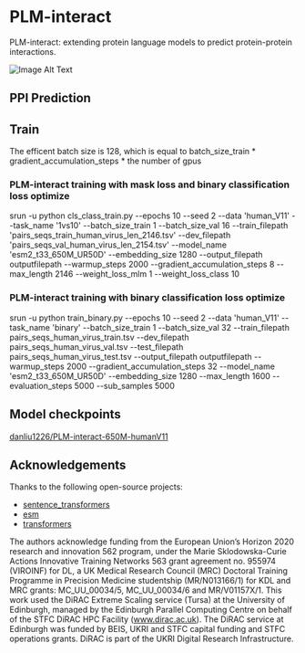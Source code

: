# PLM-interact
PLM-interact: extending protein language models to predict protein-protein interactions.



![Image Alt Text](https://github.com/liudan111/PLM-interact/blob/main/assets/PLM-interact.tiff)

## PPI Prediction



## Train
The efficent batch size is 128, which is equal to  batch_size_train * gradient_accumulation_steps * the number of gpus

### PLM-interact training with mask loss and binary classification loss optimize
srun -u python cls_class_train.py --epochs 10 --seed 2 --data 'human_V11' --task_name '1vs10' --batch_size_train 1 --batch_size_val 16 --train_filepath 'pairs_seqs_train_human_virus_len_2146.tsv' --dev_filepath 'pairs_seqs_val_human_virus_len_2154.tsv' --model_name 'esm2_t33_650M_UR50D' --embedding_size 1280 --output_filepath outputfilepath --warmup_steps 2000 --gradient_accumulation_steps 8 --max_length 2146 --weight_loss_mlm 1 --weight_loss_class 10

### PLM-interact training with binary classification loss optimize
srun -u python train_binary.py --epochs 10 --seed 2 --data 'human_V11' --task_name 'binary' --batch_size_train 1 --batch_size_val 32 --train_filepath pairs_seqs_human_virus_train.tsv --dev_filepath pairs_seqs_human_virus_val.tsv --test_filepath pairs_seqs_human_virus_test.tsv --output_filepath outputfilepath --warmup_steps 2000 --gradient_accumulation_steps 32  --model_name 'esm2_t33_650M_UR50D' --embedding_size 1280 --max_length 1600 --evaluation_steps 5000 --sub_samples 5000


## Model checkpoints
[danliu1226/PLM-interact-650M-humanV11](https://huggingface.co/danliu1226/PLM-interact-650M-humanV11/upload/main)


## Acknowledgements

Thanks to the following open-source projects:
- [sentence_transformers](https://github.com/UKPLab/sentence-transformers)
- [esm](https://github.com/facebookresearch/esm)
- [transformers](https://github.com/huggingface/transformers)

The authors acknowledge funding from the European Union’s Horizon 2020 research and innovation 562 program, under the Marie Sklodowska-Curie Actions Innovative Training Networks 563 grant agreement no. 955974 (VIROINF) for DL, a UK Medical Research Council (MRC) Doctoral Training Programme in Precision Medicine studentship (MR/N013166/1) for KDL and MRC grants: MC_UU_00034/5, MC_UU_00034/6 and MR/V01157X/1. This work used the DiRAC Extreme Scaling service (Tursa) at the University of Edinburgh, managed by the Edinburgh Parallel Computing Centre on behalf of the STFC DiRAC HPC Facility (www.dirac.ac.uk). The DiRAC service at Edinburgh was funded by BEIS, UKRI and STFC capital funding and STFC operations grants. DiRAC is part of the UKRI Digital Research Infrastructure. 